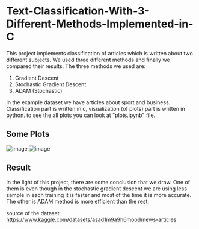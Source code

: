 # Text-Classification-With-3-Different-Methods-Implemented-in-C
This project implements classification of articles which is written about two different subjects. We used three different methods and finally we compared their results. The three methods we used are:
1) Gradient Descent
2) Stochastic Gradient Descent
3) ADAM (Stochastic)
 
In the example dataset we have articles about sport and business. Classification part is written in c, visualization (of plots) part is written in python.
to see the all plots you can look at "plots.ipynb" file.

## Some Plots
![image](https://github.com/MahmutEsadErman/Text-Classification-With-3-Different-Methods-Implemented-in-C/assets/103488550/7e4e7cbf-def8-4d13-b3dd-70bfefc3debc)
![image](https://github.com/MahmutEsadErman/Text-Classification-With-3-Different-Methods-Implemented-in-C/assets/103488550/dda7862d-1c5e-46a5-8254-50625b94f491)

## Result
In the light of this project, there are some conclusion that we draw. One of them is even though in the stochastic gradient descent we are using less sample in each training it is faster and most of the time it is more accurate. The other is ADAM method is more efficient than the rest. 

source of the dataset: https://www.kaggle.com/datasets/asad1m9a9h6mood/news-articles
